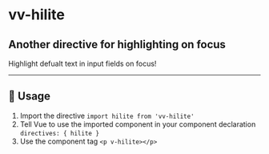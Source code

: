 vv-hilite
========


## Another directive for highlighting on focus

Highlight defualt text in input fields on focus!

--------------------


:herb: Usage
------------

1. Import the directive `import hilite from 'vv-hilite'`
2. Tell Vue to use the imported component in your component declaration `directives: { hilite }`
3. Use the component tag `<p v-hilite></p>`
